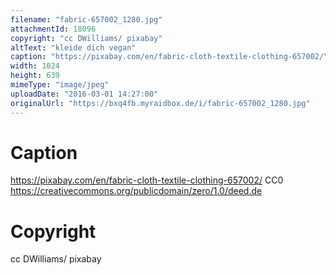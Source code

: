 ```yaml
---
filename: "fabric-657002_1280.jpg"
attachmentId: 18096
copyright: "cc DWilliams/ pixabay"
altText: "kleide dich vegan"
caption: "https://pixabay.com/en/fabric-cloth-textile-clothing-657002/\nCC0\nhttps://creativecommons.org/publicdomain/zero/1.0/deed.de"
width: 1024
height: 639
mimeType: "image/jpeg"
uploadDate: "2016-03-01 14:27:00"
originalUrl: "https://bxq4fb.myraidbox.de/i/fabric-657002_1280.jpg"
---
```


# Caption

https://pixabay.com/en/fabric-cloth-textile-clothing-657002/
CC0
https://creativecommons.org/publicdomain/zero/1.0/deed.de

# Copyright

cc DWilliams/ pixabay
